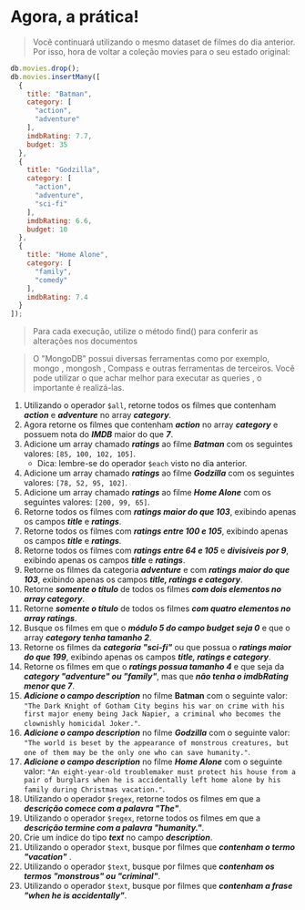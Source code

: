 # Agora, a prática!
> Você continuará utilizando o mesmo dataset de filmes do dia anterior. Por isso, hora de voltar a coleção movies para o seu estado original:

```js
db.movies.drop();
db.movies.insertMany([
  {
    title: "Batman",
    category: [
      "action",
      "adventure"
    ],
    imdbRating: 7.7,
    budget: 35
  },
  {
    title: "Godzilla",
    category: [
      "action",
      "adventure",
      "sci-fi"
    ],
    imdbRating: 6.6,
    budget: 10
  },
  {
    title: "Home Alone",
    category: [
      "family",
      "comedy"
    ],
    imdbRating: 7.4
  }
]);
```
> Para cada execução, utilize o método find() para conferir as alterações nos documentos

> O "MongoDB" possui diversas ferramentas como por exemplo, mongo , mongosh , Compass e outras ferramentas de terceiros. Você pode utilizar o que achar melhor para executar as queries , o importante é realizá-las.

01. Utilizando o operador `$all`, retorne todos os filmes que contenham ***action*** e ***adventure*** no array ***category***.
02. Agora retorne os filmes que contenham ***action*** no array ***category*** e possuem nota do ***IMDB*** maior do que ***7***.
03. Adicione um array chamado ***ratings*** ao filme ***Batman*** com os seguintes valores: `[85, 100, 102, 105]`.
    - Dica: lembre-se do operador `$each` visto no dia anterior.
04. Adicione um array chamado ***ratings*** ao filme ***Godzilla*** com os seguintes valores: `[78, 52, 95, 102]`.
05. Adicione um array chamado ***ratings*** ao filme ***Home Alone*** com os seguintes valores: `[200, 99, 65]`.
06. Retorne todos os filmes com ***ratings maior do que 103***, exibindo apenas os campos ***title*** e ***ratings***.
07. Retorne todos os filmes com ***ratings entre 100 e 105***, exibindo apenas os campos ***title*** e ***ratings***.
08. Retorne todos os filmes com ***ratings entre 64 e 105*** e ***divisíveis por 9***, exibindo apenas os campos ***title*** e ***ratings***.
09. Retorne os filmes da categoria ***adventure*** e com ***ratings*** ***maior do que 103***, exibindo apenas os campos ***title, ratings e category***.
10. Retorne ***somente o título*** de todos os filmes ***com dois elementos no array category***.
11. Retorne ***somente o título*** de todos os filmes ***com quatro elementos no array ratings***.
12. Busque os filmes em que o ***módulo 5 do campo budget seja 0*** e que o array ***category tenha tamanho 2***.
13. Retorne os filmes da ***categoria "sci-fi"*** ou que possua o ***ratings maior do que 199***, exibindo apenas os campos ***title, ratings e category***.
14. Retorne os filmes em que o ***ratings possua tamanho 4*** e que seja da ***category "adventure" ou "family"***, mas que ***não tenha o imdbRating menor que 7***.
15. ***Adicione o campo description*** no filme **Batman** com o seguinte valor: `"The Dark Knight of Gotham City begins his war on crime with his first major enemy being Jack Napier, a criminal who becomes the clownishly homicidal Joker."`.
16. ***Adicione o campo description*** no filme ***Godzilla*** com o seguinte valor: `"The world is beset by the appearance of monstrous creatures, but one of them may be the only one who can save humanity."`.
17. ***Adicione o campo description*** no filme ***Home Alone*** com o seguinte valor: `"An eight-year-old troublemaker must protect his house from a pair of burglars when he is accidentally left home alone by his family during Christmas vacation."`.
18. Utilizando o operador `$regex`, retorne todos os filmes em que a ***descrição comece com a palavra "The"***.
19. Utilizando o operador `$regex`, retorne todos os filmes em que a ***descrição termine com a palavra "humanity."***.
20. Crie um índice do tipo ***text*** no campo ***description***.
21. Utilizando o operador `$text`, busque por filmes que ***contenham o termo "vacation"*** .
22. Utilizando o operador `$text`, busque por filmes que ***contenham os termos "monstrous" ou "criminal"***.
23. Utilizando o operador `$text`, busque por filmes que ***contenham a frase "when he is accidentally"***.
